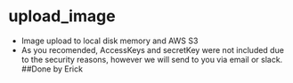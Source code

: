 # upload_image

- Image upload to local disk memory and AWS S3
- As you recomended, AccessKeys and secretKey were not included due to the security reasons, however we will send to you via email or slack. 
##Done by Erick
